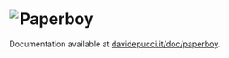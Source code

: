 # Paperboy <a href="https://davidepucci.it/doc/paperboy"><img align="left" src="https://davidepucci.it/favicon/favicon-96x96.png"></a>

Documentation available at [davidepucci.it/doc/paperboy](https://davidepucci.it/doc/paperboy).
